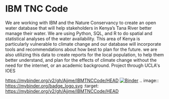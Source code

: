 # IBM TNC Code
We are working with IBM and the Nature Conservancy to create an open water database that will help stakeholders in Kenya’s Tana River better manage their water. We are using Python, SQL, and R to do spatial and statistical analyses of the water availability. This area of Kenya is particularly vulnerable to climate change and our database will incorporate tools and recommendations about how best to plan for the future.  we are also utilizing this data to create reports for the local population, to help them better understand, and plan for the effects of climate change without the need for the internet, or an academic background. Project through UCLA's IOES


https://mybinder.org/v2/gh/Ajjme/IBMTNCCode/HEAD
[![Binder](https://mybinder.org/badge_logo.svg)](https://mybinder.org/v2/gh/Ajjme/IBMTNCCode/HEAD)
.. image:: https://mybinder.org/badge_logo.svg
 :target: https://mybinder.org/v2/gh/Ajjme/IBMTNCCode/HEAD

